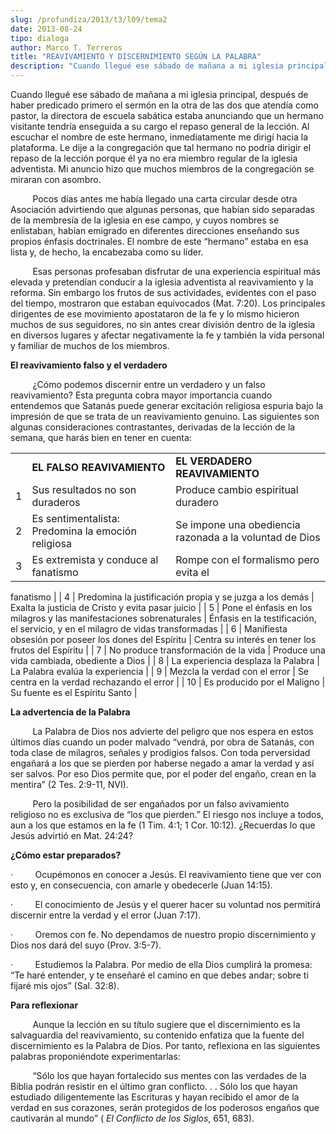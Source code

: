 ```yaml
---
slug: /profundiza/2013/t3/l09/tema2
date: 2013-08-24
tipo: dialoga
author: Marco T. Terreros
title: "REAVIVAMIENTO Y DISCERNIMIENTO SEGÚN LA PALABRA"
description: "Cuando llegué ese sábado de mañana a mi iglesia principal, después de haber  predicado primero el sermón en la otra de las dos que atendía como pastor, la  directora de escuela sabática estaba anunciando que un hermano visitante  tendría enseguida a su cargo el repaso general ..."
---
```


Cuando llegué ese sábado de mañana a mi iglesia principal, después de haber predicado primero el sermón en la otra de las dos que atendía como pastor, la directora de escuela sabática estaba anunciando que un hermano visitante tendría enseguida a su cargo el repaso general de la lección. Al escuchar el nombre de este hermano, inmediatamente me dirigí hacia la plataforma. Le dije a la congregación que tal hermano no podría dirigir el repaso de la lección porque él ya no era miembro regular de la iglesia adventista. Mi anuncio hizo que muchos miembros de la congregación se miraran con asombro.

         Pocos días antes me había llegado una carta circular desde otra Asociación advirtiendo que algunas personas, que habían sido separadas de la membresía de la iglesia en ese campo, y cuyos nombres se enlistaban, habían emigrado en diferentes direcciones enseñando sus propios énfasis doctrinales. El nombre de este “hermano” estaba en esa lista y, de hecho, la encabezaba como su líder.

         Esas personas profesaban disfrutar de una experiencia espiritual más elevada y pretendían conducir a la iglesia adventista al reavivamiento y la reforma. Sin embargo los frutos de sus actividades, evidentes con el paso del tiempo, mostraron que estaban equivocados (Mat. 7:20). Los principales dirigentes de ese movimiento apostataron de la fe y lo mismo hicieron muchos de sus seguidores, no sin antes crear división dentro de la iglesia en diversos lugares y afectar negativamente la fe y también la vida personal y familiar de muchos de los miembros.

**El reavivamiento falso y el verdadero**

         ¿Cómo podemos discernir entre un verdadero y un falso reavivamiento? Esta pregunta cobra mayor importancia cuando entendemos que Satanás puede generar excitación religiosa espuria bajo la impresión de que se trata de un reavivamiento genuino. Las siguientes son algunas consideraciones contrastantes, derivadas de la lección de la semana, que harás bien en tener en cuenta:

|     |     |     |
| --- | --- | --- |
|  | **EL FALSO REAVIVAMIENTO** | **EL VERDADERO REAVIVAMIENTO** |
| 1 | Sus resultados no son duraderos | Produce cambio espiritual duradero |
| 2 | Es sentimentalista: Predomina la emoción religiosa | Se impone una obediencia razonada a la voluntad de Dios |
| 3 | Es extremista y conduce al fanatismo | Rompe con el formalismo pero evita el

fanatismo |
| 4 | Predomina la justificación propia y se juzga a los demás | Exalta la justicia de Cristo y evita pasar juicio |
| 5 | Pone el énfasis en los milagros y las manifestaciones sobrenaturales | Énfasis en la testificación, el servicio, y en el milagro de vidas transformadas |
| 6 | Manifiesta obsesión por poseer los dones del Espíritu | Centra su interés en tener los frutos del Espíritu |
| 7 | No produce transformación de la vida | Produce una vida cambiada, obediente a Dios |
| 8 | La experiencia desplaza la Palabra | La Palabra evalúa la experiencia |
| 9 | Mezcla la verdad con el error | Se centra en la verdad rechazando el error |
| 10 | Es producido por el Maligno | Su fuente es el Espíritu Santo |

**La advertencia de la Palabra**

         La Palabra de Dios nos advierte del peligro que nos espera en estos últimos días cuando un poder malvado “vendrá, por obra de Satanás, con toda clase de milagros, señales y prodigios falsos. Con toda perversidad engañará a los que se pierden por haberse negado a amar la verdad y así ser salvos. Por eso Dios permite que, por el poder del engaño, crean en la mentira” (2 Tes. 2:9-11, NVI).

         Pero la posibilidad de ser engañados por un falso avivamiento religioso no es exclusiva de “los que pierden.” El riesgo nos incluye a todos, aun a los que estamos en la fe (1 Tim. 4:1; 1 Cor. 10:12). ¿Recuerdas lo que Jesús advirtió en Mat. 24:24?

**¿Cómo estar preparados?**

·         Ocupémonos en conocer a Jesús. El reavivamiento tiene que ver con esto y, en consecuencia, con amarle y obedecerle (Juan 14:15).

·         El conocimiento de Jesús y el querer hacer su voluntad nos permitirá discernir entre la verdad y el error (Juan 7:17).

·         Oremos con fe. No dependamos de nuestro propio discernimiento y Dios nos dará del suyo (Prov. 3:5-7).

·         Estudiemos la Palabra. Por medio de ella Dios cumplirá la promesa: “Te haré entender, y te enseñaré el camino en que debes andar; sobre ti fijaré mis ojos” (Sal. 32:8).

**Para reflexionar**

         Aunque la lección en su título sugiere que el discernimiento es la salvaguardia del reavivamiento, su contenido enfatiza que la fuente del discernimiento es la Palabra de Dios. Por tanto, reflexiona en las siguientes palabras proponiéndote experimentarlas:

         “Sólo los que hayan fortalecido sus mentes con las verdades de la Biblia podrán resistir en el último gran conflicto. . . Sólo los que hayan estudiado diligentemente las Escrituras y hayan recibido el amor de la verdad en sus corazones, serán protegidos de los poderosos engaños que cautivarán al mundo” ( _El Conflicto de los Siglos_, 651, 683).
